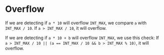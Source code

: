 # Overflow

If we are detecting if `a * 10` will overflow `INT_MAX`, we compare `a` with `INT_MAX / 10`. If `a > INT_MAX / 10`, it will overflow.

If we are detecting if `a * 10 + b` will overflow `INT_MAX`, we use this check: If `a > INT_MAX / 10 || (a == INT_MAX / 10 && b > INT_MAX % 10)`, it will overflow.


